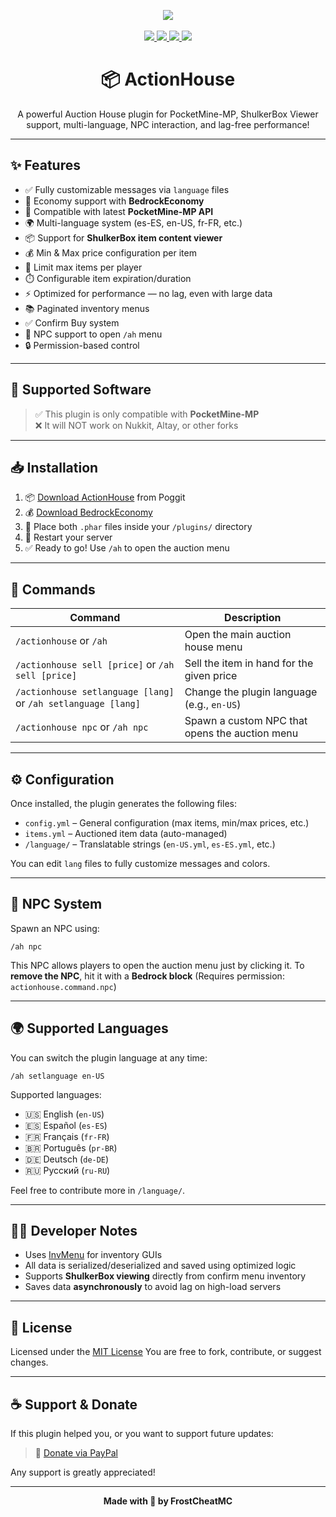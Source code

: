 <p align="center">
  <img src="https://img.shields.io/badge/plugin-ActionHouse-blueviolet?style=for-the-badge">
  <br><br>
  <a href="https://paypal.me/FrostCheatMC?country.x=CO&locale.x=es_XC">
    <img src="https://img.shields.io/badge/donate-paypal-ff69b4?style=for-the-badge&logo=paypal">
  </a>
  <a href="[https://paypal.me/FrostCheatMC?country.x=CO&locale.x=es_XC](https://discord.gg/k8X7CG2kFv)">
    <img src="https://img.shields.io/discord/365202594932719616.svg?style=for-the-badge&color=7289da&logo=discord&logoColor=white&logoWidth=12">  
  </a>
  <a href="https://poggit.pmmp.io/ci/FrostCheatMC/ActionHouse/ActionHouse">
    <img src="https://poggit.pmmp.io/ci.shield/FrostCheatMC/ActionHouse/ActionHouse?style=for-the-badge">
  </a>
  <a href="https://poggit.pmmp.io/p/ActionHouse">
    <img src="https://poggit.pmmp.io/shield.downloads/ActionHouse?style=for-the-badge">
  </a>
</p>

<h1 align="center">📦 ActionHouse</h1>
<p align="center">A powerful Auction House plugin for PocketMine-MP, ShulkerBox Viewer support, multi-language, NPC interaction, and lag-free performance!</p>

---

## ✨ Features

- ✅ Fully customizable messages via `language` files
- 💸 Economy support with **BedrockEconomy**
- 🧪 Compatible with latest **PocketMine-MP API**
- 🌍 Multi-language system (es-ES, en-US, fr-FR, etc.)
- 📦 Support for **ShulkerBox item content viewer**
- 💰 Min & Max price configuration per item
- 🎯 Limit max items per player
- ⏱️ Configurable item expiration/duration
- ⚡ Optimized for performance — no lag, even with large data
- 📚 Paginated inventory menus
- ✅ Confirm Buy system
- 👤 NPC support to open `/ah` menu
- 🔒 Permission-based control

---

## 🧱 Supported Software

> ✅ This plugin is only compatible with **PocketMine-MP**  
> ❌ It will NOT work on Nukkit, Altay, or other forks

---

## 📥 Installation

1. 📦 [Download ActionHouse](https://poggit.pmmp.io/p/ActionHouse) from Poggit
2. 💰 [Download BedrockEconomy](https://poggit.pmmp.io/p/BedrockEconomy/)
3. 📁 Place both `.phar` files inside your `/plugins/` directory
4. 🔁 Restart your server
5. ✅ Ready to go! Use `/ah` to open the auction menu

---

## 📜 Commands

| Command                                                       | Description                                    |
|---------------------------------------------------------------|------------------------------------------------|
| `/actionhouse` or `/ah`                                       | Open the main auction house menu               |
| `/actionhouse sell [price]` or `/ah sell [price]`             | Sell the item in hand for the given price      |
| `/actionhouse setlanguage [lang]` or `/ah setlanguage [lang]` | Change the plugin language (e.g., `en-US`)     |
| `/actionhouse npc` or `/ah npc`                               | Spawn a custom NPC that opens the auction menu |

---

## ⚙️ Configuration

Once installed, the plugin generates the following files:

- `config.yml` – General configuration (max items, min/max prices, etc.)
- `items.yml` – Auctioned item data (auto-managed)
- `/language/` – Translatable strings (`en-US.yml`, `es-ES.yml`, etc.)

You can edit `lang` files to fully customize messages and colors.

---

## 👤 NPC System

Spawn an NPC using:

```
/ah npc
```

This NPC allows players to open the auction menu just by clicking it.
To **remove the NPC**, hit it with a **Bedrock block**
(Requires permission: `actionhouse.command.npc`)

---

## 🌍 Supported Languages

You can switch the plugin language at any time:

```
/ah setlanguage en-US
```

Supported languages:

* 🇺🇸 English (`en-US`)
* 🇪🇸 Español (`es-ES`)
* 🇫🇷 Français (`fr-FR`)
* 🇧🇷 Português (`pr-BR`)
* 🇩🇪 Deutsch (`de-DE`)
* 🇷🇺 Русский (`ru-RU`)

Feel free to contribute more in `/language/`.

---

## 🧑‍💻 Developer Notes

* Uses [InvMenu](https://github.com/Muqsit/InvMenu) for inventory GUIs
* All data is serialized/deserialized and saved using optimized logic
* Supports **ShulkerBox viewing** directly from confirm menu inventory
* Saves data **asynchronously** to avoid lag on high-load servers

---

## 📖 License

Licensed under the [MIT License](https://github.com/FrostCheatMC/ActionHouse/blob/master/LICENSE)
You are free to fork, contribute, or suggest changes.

---

## ☕ Support & Donate

If this plugin helped you, or you want to support future updates:

> 💖 [Donate via PayPal](https://paypal.me/FrostCheatMC?country.x=CO&locale.x=es_XC)

Any support is greatly appreciated!

---

<p align="center"><b>Made with 💙 by FrostCheatMC</b></p>
